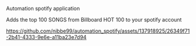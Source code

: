 Automation spotify application

Adds the top 100 SONGS from Billboard HOT 100 to your spotify account



https://github.com/nibbe99/automation_spotify/assets/137918925/26349f71-2b41-4333-9e6e-a11ba23e7d94

